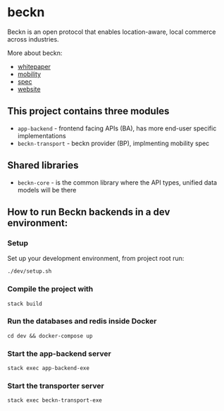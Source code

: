 # beckn
Beckn is an open protocol that enables location-aware, local commerce across industries.

More about beckn:

* [whitepaper](https://beckn.org/wp-content/uploads/2020/04/WhatIsBeckn.pdf)
* [mobility](https://beckn.org/wp-content/uploads/2020/04/ImaginingMobilityWithBeckn.pdf)
* [spec](https://github.com/beckn/protocol-specifications/)
* [website](https://beckn.org/)

## This project contains three modules
* `app-backend` - frontend facing APIs (BA), has more end-user specific implementations
* `beckn-transport` - beckn provider (BP), implmenting mobility spec

## Shared libraries
* `beckn-core` - is the common library where the API types, unified data models will be there

## How to run Beckn backends in a dev environment:

### Setup

Set up your development environment, from project root run:

```
./dev/setup.sh
```

### Compile the project with

```
stack build
```

### Run the databases and redis inside Docker

```
cd dev && docker-compose up
```

### Start the app-backend server

```
stack exec app-backend-exe
```

### Start the transporter server

```
stack exec beckn-transport-exe
```
